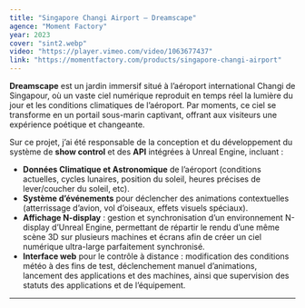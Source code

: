 ```yaml
---
title: "Singapore Changi Airport – Dreamscape"
agence: "Moment Factory"
year: 2023
cover: "sint2.webp"
video: "https://player.vimeo.com/video/1063677437"
link: "https://momentfactory.com/products/singapore-changi-airport"
---
```


**Dreamscape** est un jardin immersif situé à l’aéroport international Changi de Singapour, où un vaste ciel numérique reproduit en temps réel la lumière du jour et les conditions climatiques de l’aéroport. Par moments, ce ciel se transforme en un portail sous-marin captivant, offrant aux visiteurs une expérience poétique et changeante.

Sur ce projet, j’ai été responsable de la conception et du développement du système de **show control** et des **API** intégrées à Unreal Engine, incluant :

- **Données Climatique et Astronomique** de l’aéroport (conditions actuelles, cycles lunaires, position du soleil, heures précises de lever/coucher du soleil, etc).
- **Système d’événements** pour déclencher des animations contextuelles (atterrissage d’avion, vol d’oiseaux, effets visuels spéciaux).
- **Affichage N-display** : gestion et synchronisation d’un environnement N-display d’Unreal Engine, permettant de répartir le rendu d’une même scène 3D sur plusieurs machines et écrans afin de créer un ciel numérique ultra-large parfaitement synchronisé.
- **Interface web** pour le contrôle à distance : modification des conditions météo à des fins de test, déclenchement manuel d’animations, lancement des applications et des machines, ainsi que supervision des statuts des applications et de l’équipement.

---
